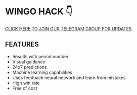 # WINGO HACK 👇

[CLICK HERE TO JOIN OUR TELEGRAM GROUP FOR UPDATES](https://t.me/wingohack0)

## FEATURES
- Results with period number
- Visual guidance
- 24x7 predictions
- Machine learning capabilities
- Uses feedback neural network and learn from mistakes
- High win rate
- Free of cost



